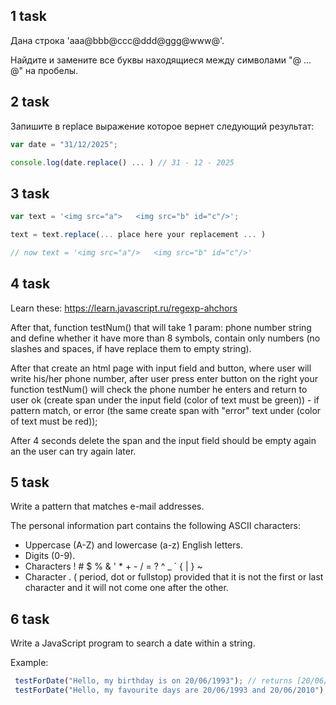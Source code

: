## 1 task

Дана строка 'aaa@bbb@ccc@ddd@ggg@www@'. 

Найдите и замените все буквы находящиеся между символами "@ ... @" на пробелы.

## 2 task

Запишите в replace выражение которое вернет следующий результат:

```javascript
var date = "31/12/2025";

console.log(date.replace() ... ) // 31 - 12 - 2025
```

## 3 task

```javascript
var text = '<img src="a">   <img src="b" id="c"/>';

text = text.replace(... place here your replacement ... )

// now text = '<img src="a"/>   <img src="b" id="c"/>'
```

## 4 task

Learn these: 
https://learn.javascript.ru/regexp-ahchors

After that, function testNum() that will take 1 param: phone number string and define whether it have more than 8 symbols, 
contain only numbers (no slashes and spaces, if have replace them to empty string).

After that create an html page with input field and button, where user will write his/her phone number, 
after user press enter button on the right your function testNum() will check the phone number he enters 
and return to user ok (create span under the input field (color of text must be green)) - if pattern match, 
or error (the same create span with "error" text under (color of text must be red));

After 4 seconds delete the span and the input field should be empty again an the user can try again later.

## 5 task

Write a pattern that matches e-mail addresses.

The personal information part contains the following ASCII characters:
- Uppercase (A-Z) and lowercase (a-z) English letters.
- Digits (0-9).
- Characters ! # $ % & ' * + - / = ? ^ _ \` { | } ~
- Character . ( period, dot or fullstop) provided that it is not the first or last character and it will not come one after the other.

## 6 task

Write a JavaScript program to search a date within a string.

Example:

```javascript
 testForDate("Hello, my birthday is on 20/06/1993"); // returns [20/06/1993]
 testForDate("Hello, my favourite days are 20/06/1993 and 20/06/2010"); // returns [20/06/1993, 20/06/2010]
 
```
